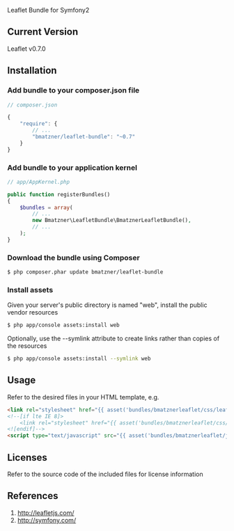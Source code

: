 Leaflet Bundle for Symfony2

## Current Version

Leaflet v0.7.0

## Installation

### Add bundle to your composer.json file

``` js
// composer.json

{
    "require": {
		// ...
        "bmatzner/leaflet-bundle": "~0.7"
    }
}
```

### Add bundle to your application kernel

``` php
// app/AppKernel.php

public function registerBundles()
{
    $bundles = array(
        // ...
        new Bmatzner\LeafletBundle\BmatznerLeafletBundle(),
        // ...
    );
}
```

### Download the bundle using Composer

``` bash
$ php composer.phar update bmatzner/leaflet-bundle
```

### Install assets

Given your server's public directory is named "web", install the public vendor resources

``` bash
$ php app/console assets:install web
```

Optionally, use the --symlink attribute to create links rather than copies of the resources 

``` bash
$ php app/console assets:install --symlink web
```

## Usage

Refer to the desired files in your HTML template, e.g.

``` html
<link rel="stylesheet" href="{{ asset('bundles/bmatznerleaflet/css/leaflet.css') }}" />
<!--[if lte IE 8]>
    <link rel="stylesheet" href="{{ asset('bundles/bmatznerleaflet/css/leaflet.ie.css') }} />
<![endif]-->
<script type="text/javascript" src="{{ asset('bundles/bmatznerleaflet/js/leaflet.min.js') }}"></script>
```

## Licenses

Refer to the source code of the included files for license information

## References

1. http://leafletjs.com/
2. http://symfony.com/
